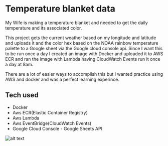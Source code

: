 # Temperature blanket data
My Wife is making a temperature blanket and needed to get the daily temperature and its associated color.

This project gets the current weather based on my longitude and latitude and uploads it and the color hex based on the NOAA rainbow temperature palette to a Google sheet via the Google cloud console api. Since I want this to be run once a day I created an image with Docker and uploaded it to AWS ECR and ran the image with Lambda having CloudWatch Events run it once a day at 8am. 

There are a lot of easier ways to accomplish this but I wanted practice using AWS and docker and was a perfect learning experince.
## Tech used
- Docker
- Aws ECR(Elastic Container Registry)
- Aws Lambda
- Aws EventBridge(CloudWatch Events)
- Google Cloud Console - Google Sheets API

![alt text](https://raw.githubusercontent.com/jacobpetersonwastaken/Tempature-Blanket/main/images/Asset%202.png)
